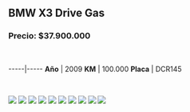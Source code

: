 ## BMW X3 Drive Gas

### Precio: $37.900.000

<p>&nbsp;</p>

-----|-----
**Año** | 2009
**KM** | 100.000
**Placa** | DCR145

<p>&nbsp;</p>

<img src="images/BMW X3 Drive Gas DCR145.jpeg?raw=true"/>
<img src="images/BMW X3 Drive Gas DCR145 - 1.jpeg?raw=true"/>
<img src="images/BMW X3 Drive Gas DCR145 - 2.jpeg?raw=true"/>
<img src="images/BMW X3 Drive Gas DCR145 - 3.jpeg?raw=true"/>
<img src="images/BMW X3 Drive Gas DCR145 - 4.jpeg?raw=true"/>
<img src="images/BMW X3 Drive Gas DCR145 - 5.jpeg?raw=true"/>
<img src="images/BMW X3 Drive Gas DCR145 - 6.jpeg?raw=true"/>
<img src="images/BMW X3 Drive Gas DCR145 - 7.jpeg?raw=true"/>
<img src="images/BMW X3 Drive Gas DCR145 - 8.jpeg?raw=true"/>
<img src="images/BMW X3 Drive Gas DCR145 - 9.jpeg?raw=true"/>
